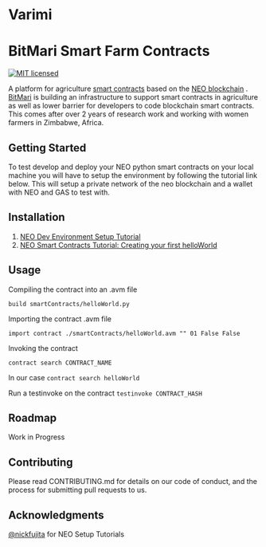 # Varimi
# BitMari Smart Farm Contracts 

[![MIT licensed](https://img.shields.io/badge/license-MIT-blue.svg)](https://github.com/lightningnetwork/lnd/blob/master/LICENSE) 


A platform for agriculture [smart contracts](https://en.wikipedia.org/wiki/Smart_contract) based on the [NEO blockchain](https://neo.org/) . 
[BitMari](https://www.bitmari.com) is building an infrastructure to support smart contracts  in agriculture as well as lower barrier for developers to code blockchain smart contracts. This comes after over 2 years of research work and working with women farmers in Zimbabwe, Africa.

## Getting Started

To test develop and deploy your NEO python smart contracts on your local machine you will have to setup the environment by following the tutorial link below.
This will setup a private network of the neo blockchain and a wallet with NEO and GAS to test with.

## Installation

1. [NEO Dev Environment Setup Tutorial](https://medium.com/@nickfujita/neo-dev-environment-setup-tutorial-e495f5364ada)
2. [NEO Smart Contracts Tutorial: Creating your first helloWorld](https://medium.com/@nickfujita/neo-smart-contracts-tutorial-helloworld-13ecc19b31fe)

## Usage

Compiling the contract into an .avm file 

```build smartContracts/helloWorld.py```

Importing the contract .avm file 

```import contract ./smartContracts/helloWorld.avm "" 01 False False```

Invoking the contract

```contract search CONTRACT_NAME```

In our case 
```contract search helloWorld```

Run a testinvoke on the contract
```testinvoke CONTRACT_HASH```

## Roadmap 

Work in Progress
 

## Contributing

Please read CONTRIBUTING.md for details on our code of conduct, and the process for submitting pull requests to us.


## Acknowledgments

[@nickfujita](https://medium.com/@nickfujita) for NEO Setup Tutorials 


